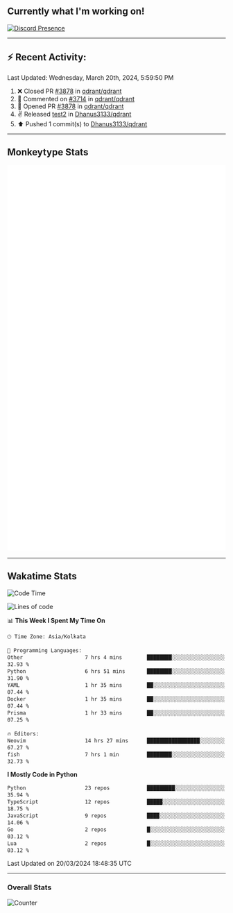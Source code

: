 ## Currently what I'm working on!
[![Discord Presence](https://lanyard.cnrad.dev/api/534981034400284712)](https://discord.com/users/534981034400284712)

---

## :zap: Recent Activity:
<!--RECENT_ACTIVITY:last_update-->
Last Updated: Wednesday, March 20th, 2024, 5:59:50 PM
<!--RECENT_ACTIVITY:last_update_end-->
<!--RECENT_ACTIVITY:start-->
1. ❌ Closed PR [#3878](https://github.com/qdrant/qdrant/pull/3878) in [qdrant/qdrant](https://github.com/qdrant/qdrant)<br>
2. 💬 Commented on [#3714](https://github.com/qdrant/qdrant/issues/3714#issuecomment-2009316348) in [qdrant/qdrant](https://github.com/qdrant/qdrant)<br>
3. 💪 Opened PR [#3878](https://github.com/qdrant/qdrant/pull/3878) in [qdrant/qdrant](https://github.com/qdrant/qdrant)<br>
4. ✌️ Released [test2](https://github.com/Dhanus3133/qdrant/releases/tag/test2) in [Dhanus3133/qdrant](https://github.com/Dhanus3133/qdrant)<br>
5. ⬆️ Pushed 1 commit(s) to [Dhanus3133/qdrant](https://github.com/Dhanus3133/qdrant)<br>
<!--RECENT_ACTIVITY:end-->

---

## Monkeytype Stats
<a href="https://monkeytype.com/profile/dhanus">
  <img src="https://raw.githubusercontent.com/Dhanus3133/Dhanus3133/monkeytype/monkeytype-lbpb.svg" alt="Monkeytype Profile" />
</a>

---

## Wakatime Stats
<!--START_SECTION:waka-->
![Code Time](http://img.shields.io/badge/Code%20Time-1%2C717%20hrs%201%20min-blue)

![Lines of code](https://img.shields.io/badge/From%20Hello%20World%20I%27ve%20Written-4.9%20million%20lines%20of%20code-blue)

📊 **This Week I Spent My Time On** 

```text
🕑︎ Time Zone: Asia/Kolkata

💬 Programming Languages: 
Other                    7 hrs 4 mins        ████████░░░░░░░░░░░░░░░░░   32.93 % 
Python                   6 hrs 51 mins       ████████░░░░░░░░░░░░░░░░░   31.90 % 
YAML                     1 hr 35 mins        ██░░░░░░░░░░░░░░░░░░░░░░░   07.44 % 
Docker                   1 hr 35 mins        ██░░░░░░░░░░░░░░░░░░░░░░░   07.44 % 
Prisma                   1 hr 33 mins        ██░░░░░░░░░░░░░░░░░░░░░░░   07.25 % 

🔥 Editors: 
Neovim                   14 hrs 27 mins      █████████████████░░░░░░░░   67.27 % 
fish                     7 hrs 1 min         ████████░░░░░░░░░░░░░░░░░   32.73 % 
```

**I Mostly Code in Python** 

```text
Python                   23 repos            █████████░░░░░░░░░░░░░░░░   35.94 % 
TypeScript               12 repos            █████░░░░░░░░░░░░░░░░░░░░   18.75 % 
JavaScript               9 repos             ████░░░░░░░░░░░░░░░░░░░░░   14.06 % 
Go                       2 repos             █░░░░░░░░░░░░░░░░░░░░░░░░   03.12 % 
Lua                      2 repos             █░░░░░░░░░░░░░░░░░░░░░░░░   03.12 % 
```




 Last Updated on 20/03/2024 18:48:35 UTC
<!--END_SECTION:waka-->
---

### Overall Stats

<img src="https://moe-counter.glitch.me/get/@Dhanus3133?theme=asoul" alt="Counter" />
